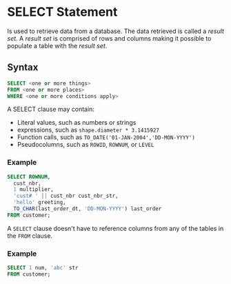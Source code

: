 # SELECT Statement

Is used to retrieve data from a database. The data retrieved is called a *result set*. 
A *result set* is comprised of rows and columns making it possible to populate a table with the *result set*.

## Syntax
```sql
SELECT <one or more things>
FROM <one or more places>
WHERE <one or more conditions apply>
```

A SELECT clause may contain:
- Literal values, such as numbers or strings
- expressions, such as `shape.diameter * 3.1415927`
- Function calls, such as `TO_DATE('01-JAN-2004','DD-MON-YYYY')`
- Pseudocolumns, such as `ROWID`, `ROWNUM`, or `LEVEL`

### Example
```sql
SELECT ROWNUM,
  cust_nbr,
  1 multiplier,
  'cust# ' || cust_nbr cust_nbr_str,
  'hello' greeting,
  TO_CHAR(last_order_dt, 'DD-MON-YYYY') last_order
FROM customer;
```

A `SELECT` clause doesn't have to reference columns from any of the tables in the `FROM` clause.

### Example
```sql
SELECT 1 num, 'abc' str
FROM customer;
```
